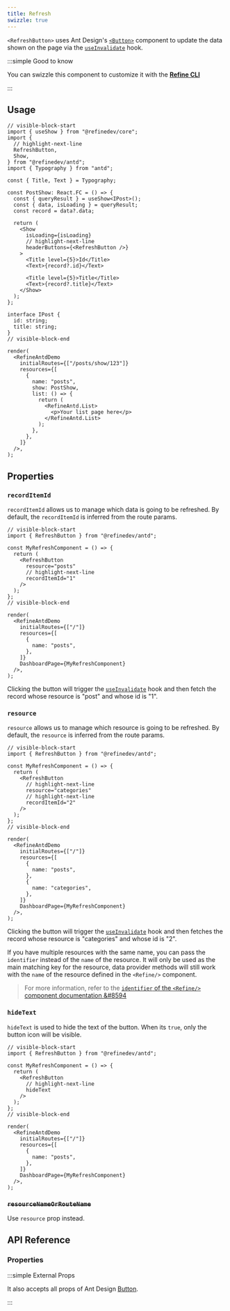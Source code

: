 ```yaml
---
title: Refresh
swizzle: true
---
```


`<RefreshButton>` uses Ant Design's [`<Button>`](https://ant.design/components/button/) component to update the data shown on the page via the [`useInvalidate`][use-invalidate] hook.

:::simple Good to know

You can swizzle this component to customize it with the [**Refine CLI**](/docs/packages/list-of-packages)

:::

## Usage

```tsx live
// visible-block-start
import { useShow } from "@refinedev/core";
import {
  // highlight-next-line
  RefreshButton,
  Show,
} from "@refinedev/antd";
import { Typography } from "antd";

const { Title, Text } = Typography;

const PostShow: React.FC = () => {
  const { queryResult } = useShow<IPost>();
  const { data, isLoading } = queryResult;
  const record = data?.data;

  return (
    <Show
      isLoading={isLoading}
      // highlight-next-line
      headerButtons={<RefreshButton />}
    >
      <Title level={5}>Id</Title>
      <Text>{record?.id}</Text>

      <Title level={5}>Title</Title>
      <Text>{record?.title}</Text>
    </Show>
  );
};

interface IPost {
  id: string;
  title: string;
}
// visible-block-end

render(
  <RefineAntdDemo
    initialRoutes={["/posts/show/123"]}
    resources={[
      {
        name: "posts",
        show: PostShow,
        list: () => {
          return (
            <RefineAntd.List>
              <p>Your list page here</p>
            </RefineAntd.List>
          );
        },
      },
    ]}
  />,
);
```

## Properties

### `recordItemId`

`recordItemId` allows us to manage which data is going to be refreshed. By default, the `recordItemId` is inferred from the route params.

```tsx live disableScroll previewHeight=120px
// visible-block-start
import { RefreshButton } from "@refinedev/antd";

const MyRefreshComponent = () => {
  return (
    <RefreshButton
      resource="posts"
      // highlight-next-line
      recordItemId="1"
    />
  );
};
// visible-block-end

render(
  <RefineAntdDemo
    initialRoutes={["/"]}
    resources={[
      {
        name: "posts",
      },
    ]}
    DashboardPage={MyRefreshComponent}
  />,
);
```

Clicking the button will trigger the [`useInvalidate`][use-invalidate] hook and then fetch the record whose resource is "post" and whose id is "1".

### `resource`

`resource` allows us to manage which resource is going to be refreshed. By default, the `resource` is inferred from the route params.

```tsx live disableScroll previewHeight=120px
// visible-block-start
import { RefreshButton } from "@refinedev/antd";

const MyRefreshComponent = () => {
  return (
    <RefreshButton
      // highlight-next-line
      resource="categories"
      // highlight-next-line
      recordItemId="2"
    />
  );
};
// visible-block-end

render(
  <RefineAntdDemo
    initialRoutes={["/"]}
    resources={[
      {
        name: "posts",
      },
      {
        name: "categories",
      },
    ]}
    DashboardPage={MyRefreshComponent}
  />,
);
```

Clicking the button will trigger the [`useInvalidate`][use-invalidate] hook and then fetches the record whose resource is "categories" and whose id is "2".

If you have multiple resources with the same name, you can pass the `identifier` instead of the `name` of the resource. It will only be used as the main matching key for the resource, data provider methods will still work with the `name` of the resource defined in the `<Refine/>` component.

> For more information, refer to the [`identifier` of the `<Refine/>` component documentation &#8594](/docs/core/refine-component#identifier)

### `hideText`

`hideText` is used to hide the text of the button. When its `true`, only the button icon will be visible.

```tsx live disableScroll previewHeight=120px
// visible-block-start
import { RefreshButton } from "@refinedev/antd";

const MyRefreshComponent = () => {
  return (
    <RefreshButton
      // highlight-next-line
      hideText
    />
  );
};
// visible-block-end

render(
  <RefineAntdDemo
    initialRoutes={["/"]}
    resources={[
      {
        name: "posts",
      },
    ]}
    DashboardPage={MyRefreshComponent}
  />,
);
```

### ~~`resourceNameOrRouteName`~~ <PropTag deprecated />

Use `resource` prop instead.

## API Reference

### Properties

<PropsTable module="@refinedev/antd/RefreshButton" />

:::simple External Props

It also accepts all props of Ant Design [Button](https://ant.design/components/button/#API).

:::

[use-invalidate]: /docs/data/hooks/use-invalidate
